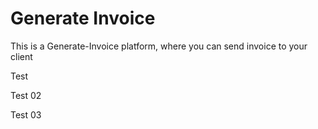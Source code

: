 <h1>Generate Invoice</h1>
<a>This is a Generate-Invoice platform, where you can send invoice to your client</a>
<p>Test</p>
<p>Test 02</p>
<p>Test 03</p>